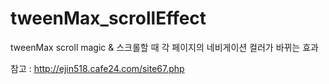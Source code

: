 # tweenMax_scrollEffect
tweenMax scroll magic &amp; 스크롤할 때 각 페이지의 네비게이션 컬러가 바뀌는 효과

참고 : http://ejin518.cafe24.com/site67.php
